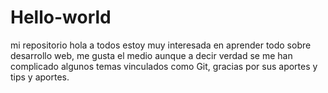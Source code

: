 # Hello-world
mi repositorio 
hola a todos 
estoy muy interesada en aprender todo sobre desarrollo web, me gusta el medio aunque a decir verdad se me han complicado algunos temas vinculados como Git, gracias por sus aportes y tips y aportes. 
